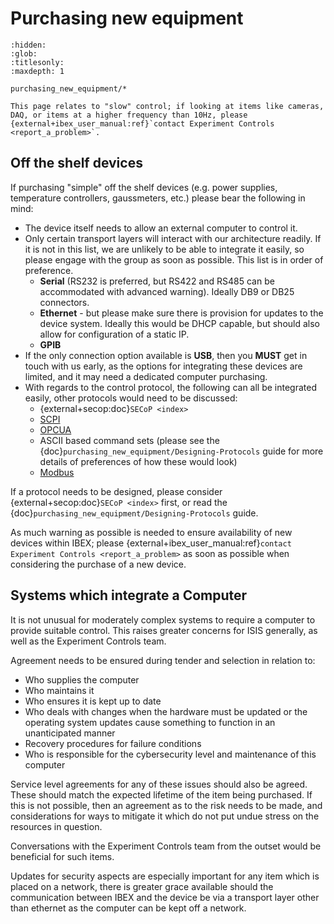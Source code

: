# Purchasing new equipment

```{toctree}
:hidden:
:glob:
:titlesonly:
:maxdepth: 1

purchasing_new_equipment/*
```

```{note}
This page relates to "slow" control; if looking at items like cameras, DAQ, or items at a higher frequency than 10Hz, please {external+ibex_user_manual:ref}`contact Experiment Controls <report_a_problem>`.
```

## Off the shelf devices
If purchasing "simple" off the shelf devices (e.g. power supplies, temperature controllers, gaussmeters, etc.) please bear the following in mind: 
- The device itself needs to allow an external computer to control it. 
- Only certain transport layers will interact with our architecture readily. If it is not in this list, we are unlikely to be able to integrate it easily, so please engage with the group as soon as possible. This list is in order of preference. 
  * **Serial** (RS232 is preferred, but RS422 and RS485 can be accommodated with advanced warning). Ideally DB9 or DB25 connectors.
  * **Ethernet** - but please make sure there is provision for updates to the device system. Ideally this would be DHCP capable, but should also allow for configuration of a static IP.
  * **GPIB**
- If the only connection option available is **USB**, then you **MUST** get in touch with us early, as the options for integrating these devices are limited, and it may need a dedicated computer purchasing. 
- With regards to the control protocol, the following can all be integrated easily, other protocols would need to be discussed: 
  * {external+secop:doc}`SECoP <index>` 
  * [SCPI](https://en.wikipedia.org/wiki/Standard_Commands_for_Programmable_Instruments)
  * [OPCUA](https://en.wikipedia.org/wiki/OPC_Unified_Architecture)
  * ASCII based command sets (please see the {doc}`purchasing_new_equipment/Designing-Protocols` guide for more details of preferences of how these would look)
  * [Modbus](https://en.wikipedia.org/wiki/Modbus)

If a protocol needs to be designed, please consider {external+secop:doc}`SECoP <index>` first, or read the {doc}`purchasing_new_equipment/Designing-Protocols` guide.

As much warning as possible is needed to ensure availability of new devices within IBEX; please {external+ibex_user_manual:ref}`contact Experiment Controls <report_a_problem>` as soon as possible when considering the purchase of a new device.

## Systems which integrate a Computer 

It is not unusual for moderately complex systems to require a computer to provide suitable control. This raises greater concerns for ISIS generally, as well as the Experiment Controls team. 

Agreement needs to be ensured during tender and selection in relation to: 
- Who supplies the computer 
- Who maintains it 
- Who ensures it is kept up to date 
- Who deals with changes when the hardware must be updated or the operating system updates cause something to function in an unanticipated manner 
- Recovery procedures for failure conditions 
- Who is responsible for the cybersecurity level and maintenance of this computer 

Service level agreements for any of these issues should also be agreed. These should match the expected lifetime of the item being purchased. If this is not possible, then an agreement as to the risk needs to be made, and considerations for ways to mitigate it which do not put undue stress on the resources in question. 

Conversations with the Experiment Controls team from the outset would be beneficial for such items. 

Updates for security aspects are especially important for any item which is placed on a network, there is greater grace available should the communication between IBEX and the device be via a transport layer other than ethernet as the computer can be kept off a network. 